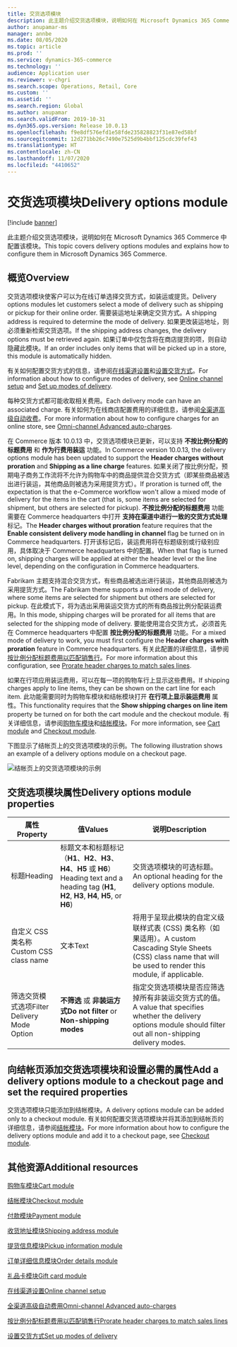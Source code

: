 ```yaml
---
title: 交货选项模块
description: 此主题介绍交货选项模块，说明如何在 Microsoft Dynamics 365 Commerce 中配置该模块。
author: anupamar-ms
manager: annbe
ms.date: 08/05/2020
ms.topic: article
ms.prod: ''
ms.service: dynamics-365-commerce
ms.technology: ''
audience: Application user
ms.reviewer: v-chgri
ms.search.scope: Operations, Retail, Core
ms.custom: ''
ms.assetid: ''
ms.search.region: Global
ms.author: anupamar
ms.search.validFrom: 2019-10-31
ms.dyn365.ops.version: Release 10.0.13
ms.openlocfilehash: f9e8df576efd1e58fde235828823f31e87ed58bf
ms.sourcegitcommit: 12d271bb26c7490e7525d9b4bbf125cdc39fef43
ms.translationtype: HT
ms.contentlocale: zh-CN
ms.lasthandoff: 11/07/2020
ms.locfileid: "4410652"
---
```

# <a name="delivery-options-module"></a><span data-ttu-id="00c8c-103">交货选项模块</span><span class="sxs-lookup"><span data-stu-id="00c8c-103">Delivery options module</span></span>

[!include [banner](includes/banner.md)]

<span data-ttu-id="00c8c-104">此主题介绍交货选项模块，说明如何在 Microsoft Dynamics 365 Commerce 中配置该模块。</span><span class="sxs-lookup"><span data-stu-id="00c8c-104">This topic covers delivery options modules and explains how to configure them in Microsoft Dynamics 365 Commerce.</span></span>

## <a name="overview"></a><span data-ttu-id="00c8c-105">概览</span><span class="sxs-lookup"><span data-stu-id="00c8c-105">Overview</span></span>

<span data-ttu-id="00c8c-106">交货选项模块使客户可以为在线订单选择交货方式，如装运或提货。</span><span class="sxs-lookup"><span data-stu-id="00c8c-106">Delivery options modules let customers select a mode of delivery such as shipping or pickup for their online order.</span></span> <span data-ttu-id="00c8c-107">需要装运地址来确定交货方式。</span><span class="sxs-lookup"><span data-stu-id="00c8c-107">A shipping address is required to determine the mode of delivery.</span></span> <span data-ttu-id="00c8c-108">如果更改装运地址，则必须重新检索交货选项。</span><span class="sxs-lookup"><span data-stu-id="00c8c-108">If the shipping address changes, the delivery options must be retrieved again.</span></span> <span data-ttu-id="00c8c-109">如果订单中仅包含将在商店提货的项，则自动隐藏此模块。</span><span class="sxs-lookup"><span data-stu-id="00c8c-109">If an order includes only items that will be picked up in a store, this module is automatically hidden.</span></span>

<span data-ttu-id="00c8c-110">有关如何配置交货方式的信息，请参阅[在线渠道设置](channel-setup-online.md)和[设置交货方式](https://docs.microsoft.com/dynamicsax-2012/appuser-itpro/set-up-modes-of-delivery)。</span><span class="sxs-lookup"><span data-stu-id="00c8c-110">For information about how to configure modes of delivery, see [Online channel setup](channel-setup-online.md) and [Set up modes of delivery](https://docs.microsoft.com/dynamicsax-2012/appuser-itpro/set-up-modes-of-delivery).</span></span>

<span data-ttu-id="00c8c-111">每种交货方式都可能收取相关费用。</span><span class="sxs-lookup"><span data-stu-id="00c8c-111">Each delivery mode can have an associated charge.</span></span> <span data-ttu-id="00c8c-112">有关如何为在线商店配置费用的详细信息，请参阅[全渠道高级自动收费](omni-auto-charges.md)。</span><span class="sxs-lookup"><span data-stu-id="00c8c-112">For more information about how to configure charges for an online store, see [Omni-channel Advanced auto-charges](omni-auto-charges.md).</span></span>

<span data-ttu-id="00c8c-113">在 Commerce 版本 10.0.13 中，交货选项模块已更新，可以支持 **不按比例分配的标题费用** 和 **作为行费用装运** 功能。</span><span class="sxs-lookup"><span data-stu-id="00c8c-113">In Commerce version 10.0.13, the delivery options module has been updated to support the **Header charges without proration** and **Shipping as a line charge** features.</span></span> <span data-ttu-id="00c8c-114">如果关闭了按比例分配，预期电子商务工作流将不允许为购物车中的商品提供混合交货方式（即某些商品被选出进行装运，其他商品则被选为采用提货方式）。</span><span class="sxs-lookup"><span data-stu-id="00c8c-114">If proration is turned off, the expectation is that the e-Commerce workflow won't allow a mixed mode of delivery for the items in the cart (that is, some items are selected for shipment, but others are selected for pickup).</span></span> <span data-ttu-id="00c8c-115">**不按比例分配的标题费用** 功能需要在 Commerce headquarters 中打开 **支持在渠道中进行一致的交货方式处理** 标记。</span><span class="sxs-lookup"><span data-stu-id="00c8c-115">The **Header charges without proration** feature requires that the **Enable consistent delivery mode handling in channel** flag be turned on in Commerce headquarters.</span></span> <span data-ttu-id="00c8c-116">打开该标记后，装运费用将在标题级别或行级别应用，具体取决于 Commerce headquarters 中的配置。</span><span class="sxs-lookup"><span data-stu-id="00c8c-116">When that flag is turned on, shipping charges will be applied at either the header level or the line level, depending on the configuration in Commerce headquarters.</span></span>

<span data-ttu-id="00c8c-117">Fabrikam 主题支持混合交货方式，有些商品被选出进行装运，其他商品则被选为采用提货方式。</span><span class="sxs-lookup"><span data-stu-id="00c8c-117">The Fabrikam theme supports a mixed mode of delivery, where some items are selected for shipment but others are selected for pickup.</span></span> <span data-ttu-id="00c8c-118">在此模式下，将为选出采用装运交货方式的所有商品按比例分配装运费用。</span><span class="sxs-lookup"><span data-stu-id="00c8c-118">In this mode, shipping charges will be prorated for all items that are selected for the shipping mode of delivery.</span></span> <span data-ttu-id="00c8c-119">要能使用混合交货方式，必须首先在 Commerce headquarters 中配置 **按比例分配的标题费用** 功能。</span><span class="sxs-lookup"><span data-stu-id="00c8c-119">For a mixed mode of delivery to work, you must first configure the **Header charges with proration** feature in Commerce headquarters.</span></span> <span data-ttu-id="00c8c-120">有关此配置的详细信息，请参阅[按比例分配标题费用以匹配销售行](pro-rate-charges-matching-lines.md)。</span><span class="sxs-lookup"><span data-stu-id="00c8c-120">For more information about this configuration, see [Prorate header charges to match sales lines](pro-rate-charges-matching-lines.md).</span></span>

<span data-ttu-id="00c8c-121">如果在行项应用装运费用，可以在每一项的购物车行上显示这些费用。</span><span class="sxs-lookup"><span data-stu-id="00c8c-121">If shipping charges apply to line items, they can be shown on the cart line for each item.</span></span> <span data-ttu-id="00c8c-122">此功能需要同时为购物车模块和结帐模块打开 **在行项上显示装运费用** 属性。</span><span class="sxs-lookup"><span data-stu-id="00c8c-122">This functionality requires that the **Show shipping charges on line item** property be turned on for both the cart module and the checkout module.</span></span> <span data-ttu-id="00c8c-123">有关详细信息，请参阅[购物车模块](add-cart-module.md)和[结帐模块](add-checkout-module.md)。</span><span class="sxs-lookup"><span data-stu-id="00c8c-123">For more information, see [Cart module](add-cart-module.md) and [Checkout module](add-checkout-module.md).</span></span>

<span data-ttu-id="00c8c-124">下图显示了结帐页上的交货选项模块的示例。</span><span class="sxs-lookup"><span data-stu-id="00c8c-124">The following illustration shows an example of a delivery options module on a checkout page.</span></span>

![结帐页上的交货选项模块的示例](./media/ecommerce-deliveryoptions.PNG)

## <a name="delivery-options-module-properties"></a><span data-ttu-id="00c8c-126">交货选项模块属性</span><span class="sxs-lookup"><span data-stu-id="00c8c-126">Delivery options module properties</span></span>

| <span data-ttu-id="00c8c-127">属性</span><span class="sxs-lookup"><span data-stu-id="00c8c-127">Property</span></span> | <span data-ttu-id="00c8c-128">值</span><span class="sxs-lookup"><span data-stu-id="00c8c-128">Values</span></span> | <span data-ttu-id="00c8c-129">说明</span><span class="sxs-lookup"><span data-stu-id="00c8c-129">Description</span></span> |
|----------|--------|-------------|
| <span data-ttu-id="00c8c-130">标题</span><span class="sxs-lookup"><span data-stu-id="00c8c-130">Heading</span></span> | <span data-ttu-id="00c8c-131">标题文本和标题标记（**H1**、**H2**、**H3**、**H4**、**H5** 或 **H6**）</span><span class="sxs-lookup"><span data-stu-id="00c8c-131">Heading text and a heading tag (**H1**, **H2**, **H3**, **H4**, **H5**, or **H6**)</span></span> | <span data-ttu-id="00c8c-132">交货选项模块的可选标题。</span><span class="sxs-lookup"><span data-stu-id="00c8c-132">An optional heading for the delivery options module.</span></span> |
| <span data-ttu-id="00c8c-133">自定义 CSS 类名称</span><span class="sxs-lookup"><span data-stu-id="00c8c-133">Custom CSS class name</span></span> | <span data-ttu-id="00c8c-134">文本</span><span class="sxs-lookup"><span data-stu-id="00c8c-134">Text</span></span> | <span data-ttu-id="00c8c-135">将用于呈现此模块的自定义级联样式表 (CSS) 类名称（如果适用）。</span><span class="sxs-lookup"><span data-stu-id="00c8c-135">A custom Cascading Style Sheets (CSS) class name that will be used to render this module, if applicable.</span></span> |
| <span data-ttu-id="00c8c-136">筛选交货模式选项</span><span class="sxs-lookup"><span data-stu-id="00c8c-136">Filter Delivery Mode Option</span></span> | <span data-ttu-id="00c8c-137">**不筛选** 或 **非装运方式**</span><span class="sxs-lookup"><span data-stu-id="00c8c-137">**Do not filter** or **Non-shipping modes**</span></span> | <span data-ttu-id="00c8c-138">指定交货选项模块是否应筛选掉所有非装运交货方式的值。</span><span class="sxs-lookup"><span data-stu-id="00c8c-138">A value that specifies whether the delivery options module should filter out all non-shipping delivery modes.</span></span> |

## <a name="add-a-delivery-options-module-to-a-checkout-page-and-set-the-required-properties"></a><span data-ttu-id="00c8c-139">向结帐页添加交货选项模块和设置必需的属性</span><span class="sxs-lookup"><span data-stu-id="00c8c-139">Add a delivery options module to a checkout page and set the required properties</span></span>

<span data-ttu-id="00c8c-140">交货选项模块只能添加到结帐模块。</span><span class="sxs-lookup"><span data-stu-id="00c8c-140">A delivery options module can be added only to a checkout module.</span></span> <span data-ttu-id="00c8c-141">有关如何配置交货选项模块并将其添加到结帐页的详细信息，请参阅[结帐模块](add-checkout-module.md)。</span><span class="sxs-lookup"><span data-stu-id="00c8c-141">For more information about how to configure the delivery options module and add it to a checkout page, see [Checkout module](add-checkout-module.md).</span></span>

## <a name="additional-resources"></a><span data-ttu-id="00c8c-142">其他资源</span><span class="sxs-lookup"><span data-stu-id="00c8c-142">Additional resources</span></span>

[<span data-ttu-id="00c8c-143">购物车模块</span><span class="sxs-lookup"><span data-stu-id="00c8c-143">Cart module</span></span>](add-cart-module.md)

[<span data-ttu-id="00c8c-144">结帐模块</span><span class="sxs-lookup"><span data-stu-id="00c8c-144">Checkout module</span></span>](add-checkout-module.md)

[<span data-ttu-id="00c8c-145">付款模块</span><span class="sxs-lookup"><span data-stu-id="00c8c-145">Payment module</span></span>](payment-module.md)

[<span data-ttu-id="00c8c-146">收货地址模块</span><span class="sxs-lookup"><span data-stu-id="00c8c-146">Shipping address module</span></span>](ship-address-module.md)

[<span data-ttu-id="00c8c-147">提货信息模块</span><span class="sxs-lookup"><span data-stu-id="00c8c-147">Pickup information module</span></span>](pickup-info-module.md)

[<span data-ttu-id="00c8c-148">订单详细信息模块</span><span class="sxs-lookup"><span data-stu-id="00c8c-148">Order details module</span></span>](order-confirmation-module.md)

[<span data-ttu-id="00c8c-149">礼品卡模块</span><span class="sxs-lookup"><span data-stu-id="00c8c-149">Gift card module</span></span>](add-giftcard.md)

[<span data-ttu-id="00c8c-150">在线渠道设置</span><span class="sxs-lookup"><span data-stu-id="00c8c-150">Online channel setup</span></span>](channel-setup-online.md)

[<span data-ttu-id="00c8c-151">全渠道高级自动费用</span><span class="sxs-lookup"><span data-stu-id="00c8c-151">Omni-channel Advanced auto-charges</span></span>](omni-auto-charges.md)

[<span data-ttu-id="00c8c-152">按比例分配标题费用以匹配销售行</span><span class="sxs-lookup"><span data-stu-id="00c8c-152">Prorate header charges to match sales lines</span></span>](pro-rate-charges-matching-lines.md)

[<span data-ttu-id="00c8c-153">设置交货方式</span><span class="sxs-lookup"><span data-stu-id="00c8c-153">Set up modes of delivery</span></span>](https://docs.microsoft.com/dynamicsax-2012/appuser-itpro/set-up-modes-of-delivery)
